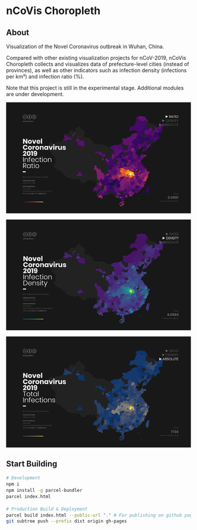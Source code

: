 # nCoVis Choropleth

## About

Visualization of the Novel Coronavirus outbreak in Wuhan, China. 

Compared with other existing visualization projects for nCoV-2019, nCoVis Choropleth collects and visualizes data of prefecture-level cities (instead of provinces), as well as other indicators such as infection density (infections per km²) and infection ratio (%).

Note that this project is still in the experimental stage. Additional modules are under development.

![Preview](assets/preview-1.jpg "Preview")

![Preview](assets/preview-2.jpg "Preview")

![Preview](assets/preview-3.jpg "Preview")

## Start Building

```sh
# Development
npm i
npm install -g parcel-bundler
parcel index.html

# Production Build & Deployment
parcel build index.html --public-url "." # For publishing on github pages, relative path configuration is required.
git subtree push --prefix dist origin gh-pages
```


